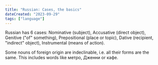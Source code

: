 ```yaml
---
title: "Russian: Cases, the basics"
dateCreated: "2023-09-29"
tags: ["language"]
---
```


Russian has 6 cases: Nominative (subject), Accusative (direct object), Genitive ("of" something), Prepositional (place or topic), Dative (recipient, "indirect" object), Instrumental (means of action).

Some nouns of foreign origin are indeclinable, i.e. all their forms are the same. This includes words like метро, Дженни or кафе.
